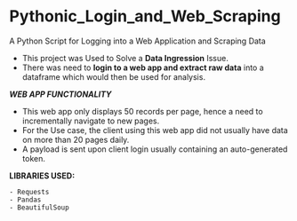 # Pythonic_Login_and_Web_Scraping
A Python Script for Logging into  a Web Application and Scraping Data

- This project was Used to Solve a **Data Ingression** Issue.
- There was need to **login to a web app and extract raw data** into a dataframe which would then be used for analysis.

**_WEB APP FUNCTIONALITY_**

- This web app only displays 50 records per page, hence a need to incrementally navigate to new pages.
- For the Use case, the client using this web app did not usually have data on more than 20 pages daily.
- A payload is sent upon client login usually containing an auto-generated token.




**LIBRARIES USED:**

    - Requests
    - Pandas
    - BeautifulSoup
